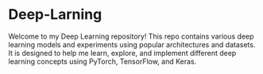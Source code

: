 # Deep-Larning

Welcome to my Deep Learning repository! This repo contains various deep learning models and experiments using popular architectures and datasets. It is designed to help me learn, explore, and implement different deep learning concepts using PyTorch, TensorFlow, and Keras.

